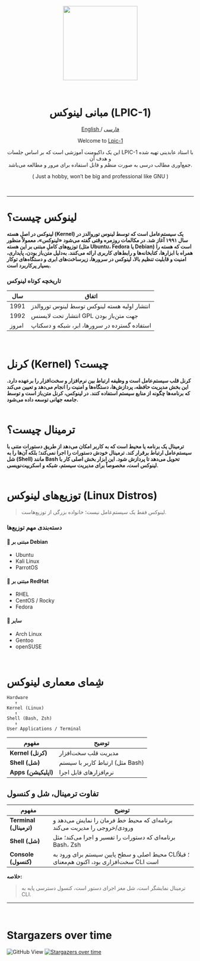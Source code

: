 <p align="center">
  <a href="https://github.com/RealCuf/Lpic-1" target="_blank" rel="noopener noreferrer">
    <picture>
      <img width="200" height=auto src="https://i.ibb.co/6RG40RbW/R-2-removebg-preview.png">
    </picture>
  </a>
</p>
<br>
<h1 align="center"/>مبانی لینوکس (LPIC-1)</h1>

<p align="center">
	<a href="./README.md">
	English
	</a>
	/
	<a href="./README-fa.md">
	فارسی
	</a>

</p>

<p align="center">
Welcome to <a href="https://github.com/RealCuf/DanceWithLinux">Lpic-1</a>
</p>

<p align="center">این یک داکیومنت آموزشی است که بر اساس جلسات LPIC-1 با استاد عابدینی تهیه شده و هدف آن <br> جمع‌آوری مطالب درسی به صورت منظم و قابل استفاده برای مرور و مطالعه می‌باشد.</p>
<p align="center">( Just a hobby, won’t be big and professional like GNU )</p>
<br>
<hr>

# لینوکس چیست؟

**لینوکس در اصل هسته (Kernel) یک سیستم‌عامل است که توسط لینوس توروالدز در سال ۱۹۹۱ آغاز شد. در مکالمات روزمره وقتی گفته می‌شود «لینوکس»، معمولاً منظور توزیع‌های کاملِ مبتنی بر این هسته (مثل Ubuntu، Fedora یا Debian) است که هسته را همراه با ابزارها، کتابخانه‌ها و رابط‌های کاربری ارائه می‌کنند. به‌دلیل متن‌باز بودن، پایداری، امنیت و قابلیت تنظیم بالا، لینوکس در سرورها، زیرساخت‌های ابری و دستگاه‌های توکار بسیار پرکاربرد است.**

### تاریخچه کوتاه لینوکس

| سال   | اتفاق                                          |
| ----- | ---------------------------------------------- |
| 1991  | انتشار اولیه هسته لینوکس توسط لینوس توروالدز |
| 1992  | انتشار تحت لایسنس GPL جهت متن‌باز بودن         |
| امروز | استفاده گسترده در سرورها، ابر، شبکه و دسکتاپ   |
<br>


# کرنل (Kernel) چیست؟

**کرنل قلب سیستم‌عامل است و وظیفه ارتباط بین نرم‌افزار و سخت‌افزار را برعهده دارد. این بخش مدیریت حافظه، پردازش‌ها، دستگاه‌ها و امنیت را انجام می‌دهد و تعیین می‌کند که برنامه‌ها چگونه از منابع سیستم استفاده کنند. در لینوکس، کرنل متن‌باز است و توسط جامعه جهانی توسعه داده می‌شود.**
<br>
<br>

# ترمینال چیست؟

**ترمینال یک برنامه یا محیط است که به کاربر امکان می‌دهد از طریق دستورات متنی با سیستم‌عامل ارتباط برقرار کند. ترمینال خودش دستورات را اجرا نمی‌کند؛ بلکه آن‌ها را به **شل (Shell)** مانند Bash تحویل می‌دهد تا پردازش شود. این ابزار بخش اصلی کار با لینوکس است، مخصوصاً برای مدیریت سیستم، شبکه و اسکریپت‌نویسی.**
<br>
<br>


# توزیع‌های لینوکس (Linux Distros)

> لینوکس فقط یک سیستم‌عامل نیست؛ خانواده بزرگی از توزیع‌هاست.

### دسته‌بندی مهم توزیع‌ها


#### 🔹 مبتنی بر Debian

* Ubuntu
* Kali Linux
* ParrotOS
#### 🔹 مبتنی بر RedHat

* RHEL
* CentOS / Rocky
* Fedora
#### 🔹 سایر

* Arch Linux
* Gentoo
* openSUSE

<br>


# شِمای معماری لینوکس

```
Hardware
   ↑
Kernel (Linux)
   ↑
Shell (Bash, Zsh)
   ↑
User Applications / Terminal
```
| مفهوم                  | توضیح                                                                                      |
| ---------------------- | ------------------------------------------------------------------------------------------ |
| **Kernel (کرنل)** | مدیریت قلب سخت‌افزار                |
| **Shell (شل)**         | ارتباط کاربر با سیستم (مثل Bash)                               |
| **Apps (اپلیکیشن)**    | نرم‌افزارهای قابل اجرا |



## تفاوت ترمینال، شل و کنسول

| مفهوم                  | توضیح                                                                                      |
| ---------------------- | ------------------------------------------------------------------------------------------ |
| **Terminal (ترمینال)** | برنامه‌ای که محیط خط فرمان را نمایش می‌دهد و ورودی/خروجی را مدیریت می‌کند                  |
| **Shell (شل)**         | برنامه‌ای که دستورات را تفسیر و اجرا می‌کند؛ مثل Bash، Zsh                                 |
| **Console (کنسول)**    | محیط اصلی و سطح پایین سیستم برای ورود به CLI؛ قبلاً سخت‌افزاری بود، اکنون هم‌معنای CLI است |

**خلاصه:**

> ترمینال نمایشگر است، شل مغز اجرای دستور است، کنسول دسترسی پایه به CLI.

---

<br>

# Stargazers over time
![GitHub View](https://views.whatilearened.today/views/github/RealCuf/Lpic-1.svg)
[![Stargazers over time](https://starchart.cc/RealCuf/Lpic-1.svg?variant=adaptive)](https://starchart.cc/RealCuf/Lpic-1)
